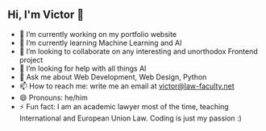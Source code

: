 ## Hi, I'm Victor 👋


- 🔭 I’m currently working on my portfolio website
- 🌱 I’m currently learning Machine Learning and AI
- 👯 I’m looking to collaborate on any interesting and unorthodox Frontend project
- 🤔 I’m looking for help with all things AI
- 💬 Ask me about Web Development, Web Design, Python
- 📫 How to reach me: write me an email at [victor@law-faculty.net](mailto:victor@law-faculty.net)
- 😄 Pronouns: he/him
- ⚡ Fun fact: I am an academic lawyer most of the time, teaching International and European Union Law. Coding is just my passion :)
